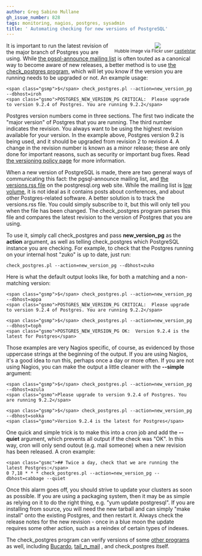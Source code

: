 ```yaml
---
author: Greg Sabino Mullane
gh_issue_number: 828
tags: monitoring, nagios, postgres, sysadmin
title: ' Automating checking for new versions of PostgreSQL'
---
```




<div class="separator" style="clear: both; text-align: center; float:right"><a href="/blog/2013/07/03/automating-checking-for-new-versions-of/image-0.jpeg" imageanchor="1" style="clear: right; margin-bottom: 1em; margin-left: 1em;"><img border="0" src="/blog/2013/07/03/automating-checking-for-new-versions-of/image-0.jpeg"/></a><br/><small>Hubble image via Flickr user <a href="http://www.flickr.com/photos/77954350@N07/">castielstar</a></small></div>

It is important to run the latest revision of the major branch of Postgres you 
are using. While 
[the pgsql-announce mailing list](http://www.postgresql.org/list/pgsql-announce/) is often touted as a canonical 
way to become aware of new releases, a better method is to use 
[the check_postgres program](http://bucardo.org/wiki/Check_postgres), which will let you know if the version you are running needs to be 
upgraded or not. An example usage:

```
<span class="gsmp">$</span> check_postgres.pl --action=new_version_pg --dbhost=iroh
<span class="gsmo">POSTGRES_NEW_VERSION_PG CRITICAL:  Please upgrade to version 9.2.4 of Postgres. You are running 9.2.2</span>
```

Postgres version numbers come in three sections. The first two indicate the "major version" 
of Postgres that you are running. The third number indicates the revision. You always want 
to be using the highest revision available for your version. In the example above, Postgres 
version 9.2 is being used, and it should be upgraded from revision 2 to revision 4. A change 
in the revision number is known as a minor release; these are only done for important reasons, 
such as security or important bug fixes. Read 
[the versioning policy page](http://www.postgresql.org/support/versioning/) for more information.

When a new version of PostgreSQL is made, there are two general ways of communicating this 
fact: the pgsql-announce mailing list, and 
[the versions.rss file](http://postgresql.org/versions.rss) on the postgresql.org 
web site. While the mailing list is 
[low volume](http://www.postgresql.org/list/pgsql-announce/2013-06/), it is not ideal as it contains posts about 
conferences, and about other Postgres-related software. A better solution is to track 
the versions.rss file. You could simply subscribe to it, but this will only tell you when the 
file has been changed. The check_postgres program parses this file and compares the latest 
revision to the version of Postgres that you are using.

To use it, simply call check_postgres and pass **new_version_pg**
as the **action** argument, as well as telling check_postgres which PostgreSQL 
instance you are checking. For example, to check that the Postgres running on 
your internal host "zuko" is up to date, just run:

```
check_postgres.pl --action=new_version_pg --dbhost=zuko
```

Here is what the default output looks like, for both a matching and 
a non-matching version:

```
<span class="gsmp">$</span> check_postgres.pl --action=new_version_pg --dbhost=appa
<span class="gsmo">POSTGRES_NEW_VERSION_PG CRITICAL:  Please upgrade to version 9.2.4 of Postgres. You are running 9.2.2</span>

<span class="gsmp">$</span> check_postgres.pl --action=new_version_pg --dbhost=toph
<span class="gsmo">POSTGRES_NEW_VERSION_PG OK:  Version 9.2.4 is the latest for Postgres</span>
```

Those examples are very Nagios specific, of course, as evidenced by those uppercase strings at the beginning 
of the output. If you are using Nagios, it's a good idea to run this, perhaps once a day or more often. If 
you are not using Nagios, you can make the output a little cleaner with the **--simple** argument:

```
<span class="gsmp">$</span> check_postgres.pl --action=new_version_pg --dbhost=azula
<span class="gsmo">Please upgrade to version 9.2.4 of Postgres. You are running 9.2.2</span>

<span class="gsmp">$</span> check_postgres.pl --action=new_version_pg --dbhost=sokka
<span class="gsmo">Version 9.2.4 is the latest for Postgres</span>
```

One quick and simple trick is to make this into a cron job and add the **--quiet** argument, which 
prevents all output if the check was "OK". In this way, cron will only send outout (e.g. mail 
someone) when a new revision has been released. A cron example:

```
<span class="gsmc">## Twice a day, check that we are running the latest Postgres:</span>
0 7,18 * * * check_postgres.pl --action=new_version_pg --dbhost=cabbage --quiet
```

Once this alarm goes off, you should strive to update your clusters as soon as possible. 
If you are using a packaging system, then it may be as simple as relying on it to 
do the right thing, e.g. "yum update postgresql". If you are installing from source, 
you will need the new tarball and can simply "make install" onto the existing 
Postgres, and then restart it. Always check the release notes for the new revision - once in a blue 
moon the update requires some other action, such as a reindex of certain types of indexes.

The check_postgres program can verify versions of some 
[other programs](http://bucardo.org/check_postgres/check_postgres.pl.html#new_version_bc) as well, 
including 
[Bucardo](http://bucardo.org/wiki/Bucardo), 
[
tail_n_mail](http://bucardo.org/wiki/Tail_n_mail)
, and check_postgres itself.


